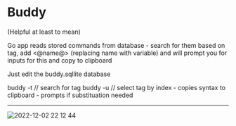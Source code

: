 # Buddy
(Helpful at least to mean)

Go app reads stored commands from database - search for them based on tag, add <@name@> (replacing name with variable) and will prompt you for inputs for this and copy to clipboard

Just edit the buddy.sqllite database

buddy -t <tag to search> // search for tag
buddy -u <number> // select tag by index - copies syntax to clipboard - prompts if substituation needed

----------



![2022-12-02 22 12 44](https://user-images.githubusercontent.com/22748755/205387237-4b082115-10de-4980-a412-a7ffdc1461fc.gif)

